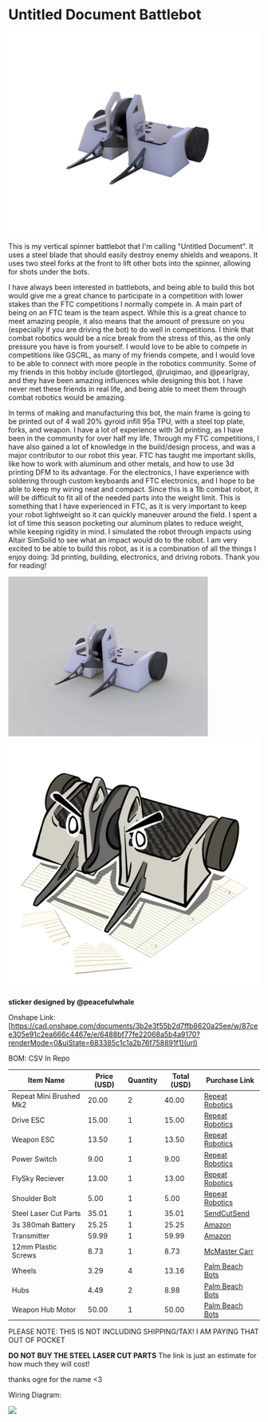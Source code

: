 # Untitled Document Battlebot

![image](https://github.com/2Mon/battlebot/blob/main/img/BotRenderTransparent.png)


This is my vertical spinner battlebot that I'm calling "Untitled Document". It uses a steel blade that should easily destroy enemy shields and weapons. It uses two steel forks at the front to lift other bots into the spinner, allowing for shots under the bots. 

I have always been interested in battlebots, and being able to build this bot would give me a great chance to participate in a competition with lower stakes than the FTC competitions I normally compete in. A main part of being on an FTC team is the team aspect. While this is a great chance to meet amazing people, it also means that the amount of pressure on you (especially if you are driving the bot) to do well in competitions. I think that combat robotics would be a nice break from the stress of this, as the only pressure you have is from yourself. I would love to be able to compete in competitions like GSCRL, as many of my friends compete, and I would love to be able to connect with more people in the robotics community. Some of my friends in this hobby include @tortlegod, @ruiqimao, and @pearlgray, and they have been amazing influences while designing this bot. I have never met these friends in real life, and being able to meet them through combat robotics would be amazing.

In terms of making and manufacturing this bot, the main frame is going to be printed out of 4 wall 20% gyroid infill 95a TPU, with a steel top plate, forks, and weapon. I have a lot of experience with 3d printing, as I have been in the community for over half my life. Through my FTC competitions, I have also gained a lot of knowledge in the build/design process, and was a major contributor to our robot this year. FTC has taught me important skills, like how to work with aluminum and other metals, and how to use 3d printing DFM to its advantage. For the electronics, I have experience with soldering through custom keyboards and FTC electronics, and I hope to be able to keep my wiring neat and compact. Since this is a 1lb combat robot, it will be difficult to fit all of the needed parts into the weight limit. This is something that I have experienced in FTC, as it is very important to keep your robot lightweight so it can quickly maneuver around the field. I spent a lot of time this season pocketing our aluminum plates to reduce weight, while keeping rigidity in mind. I simulated the robot through impacts using Altair SimSolid to see what an impact would do to the robot. I am very excited to be able to build this robot, as it is a combination of all the things I enjoy doing: 3d printing, building, electronics, and driving robots. Thank you for reading!

<img src="https://github.com/2Mon/battlebot/blob/main/img/ezgif-7b4270b030abcf.gif" width="400"/> 

<img src="https://github.com/2Mon/battlebot/blob/main/img/1Mon_Sticker.png" width="600"/> 

**sticker designed by @peacefulwhale**


Onshape Link: [https://cad.onshape.com/documents/3b2e3f55b2d7ffb8620a25ee/w/87cee305e91c2ea666c4467e/e/6488bf77fe22068a5b4a9170?renderMode=0&uiState=683385c1c1a2b76f758891f1](url)

BOM: CSV In Repo

| Item Name             | Price (USD) | Quantity | Total (USD) | Purchase Link | 
|-----------------------|-------------|----------|-------------|----------------|
| Repeat Mini Brushed Mk2 | 20.00     | 2        | 40.00       | [Repeat Robotics](https://repeat-robotics.com/buy/brushed/) |
| Drive ESC             | 15.00       | 1        | 15.00       | [Repeat Robotics](https://repeat-robotics.com/buy/desc/) |
| Weapon ESC            | 13.50       | 1        | 13.50       | [Repeat Robotics](https://repeat-robotics.com/buy/readytosky-35a-blheli_s-ant-weapon-esc/) |
| Power Switch          | 9.00        | 1        | 9.00        | [Repeat Robotics](https://repeat-robotics.com/buy/fingertech-switch/) |
| FlySky Reciever       | 13.00       | 1        | 13.00       | [Repeat Robotics](https://repeat-robotics.com/buy/flysky-fs2a-receiver/) |
| Shoulder Bolt         | 5.00        | 1        | 5.00        | [Repeat Robotics](https://repeat-robotics.com/buy/2207-battle-ready-hubmotor/?attribute_kv-value=1800&attribute_part=0.25+x+1.5%22+shoulder+bolt+with+locknut) |
| Steel Laser Cut Parts | 35.01       | 1        | 35.01       | [SendCutSend]() |
| 3s 380mah Battery     | 25.25       | 1        | 25.25       | [Amazon](https://www.amazon.com/GAONENG-Battery-380mAh-Horizon-Inductrix/dp/B09CD6H1CR/) |
| Transmitter           | 59.99       | 1        | 59.99       | [Amazon](https://www.amazon.com/FLYSKY-Transmitter-Controller-Receiver-Upgrade/dp/B07Z8VCB45) |
| 12mm Plastic Screws   | 8.73        | 1        | 8.73        | [McMaster Carr](https://www.mcmaster.com/catalog/131/3432/99461A943) |
| Wheels                | 3.29        | 4        | 13.16       | [Palm Beach Bots](https://palmbeachbots.com/products/banebots-t61-wheel-2-3-8-x-0-6-hub-mount-40a-orange?_pos=6&_sid=871f95ecf&_ss=r) |
| Hubs                  | 4.49        | 2        | 8.98        | [Palm Beach Bots](https://palmbeachbots.com/products/banebots-t61-hub-4mm-shaft-1-wide?) |
| Weapon Hub Motor      | 50.00       | 1        | 50.00       | [Palm Beach Bots](https://palmbeachbots.com/products/repeat-robotics-2207-battle-ready-hubmotor?variant=43905065058486) |


PLEASE NOTE: THIS IS NOT INCLUDING SHIPPING/TAX! I AM PAYING THAT OUT OF POCKET


**DO NOT BUY THE STEEL LASER CUT PARTS**
The link is just an estimate for how much they will cost!


thanks ogre for the name <3


Wiring Diagram:

<img src="https://github.com/user-attachments/assets/3a768724-029b-449a-bd6f-500fd33ccb43" width="600"/>

